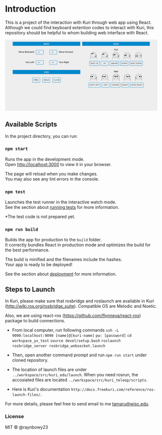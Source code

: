 # Introduction

This is a project of the interaction with Kuri through web app using React. Although we could find keyboard extention codes to interact with Kuri, this repository should be helpful to whom building web interface with React. 

![img](frontpage.png)

## Available Scripts

In the project directory, you can run:

### `npm start`

Runs the app in the development mode.\
Open [http://localhost:3000](http://localhost:3000) to view it in your browser.

The page will reload when you make changes.\
You may also see any lint errors in the console.

### `npm test`

Launches the test runner in the interactive watch mode.\
See the section about [running tests](https://facebook.github.io/create-react-app/docs/running-tests) for more information.

*The test code is not prepared yet.

### `npm run build`

Builds the app for production to the `build` folder.\
It correctly bundles React in production mode and optimizes the build for the best performance.

The build is minified and the filenames include the hashes.\
Your app is ready to be deployed!

See the section about [deployment](https://facebook.github.io/create-react-app/docs/deployment) for more information.

## Steps to Launch

In Kuri, please make sure that rosbridge and roslaunch are available in Kuri (http://wiki.ros.org/rosbridge_suite). Compatible OS are Melodic and Noetic.

Also, we are using react-ros (https://github.com/flynneva/react-ros) package to build connections.

- From local computer, run following commands
`ssh -L 9090:localhost:9090 [name]@[kuri-name]`
`pw: [password]`
`cd workspace_yx_test`
`source devel/setup.bash`
`roslaunch rosbridge_server rosbridge_websocket.launch`

- Then, open another command prompt and run `npm run start` under cloned repository.

- The location of launch files are under `../workspace/src/kuri_edu/launch`. When you need rosrun, the accosiated files are located `../workspace/src/kuri_teleop/scripts`.


- Here is Kuri's documentation `http://docs.freekuri.com/reference/ros-launch-files/`.

For more details, please feel free to send email to me tamaru@wisc.edu.

### License
MIT &copy; @raynbowy23